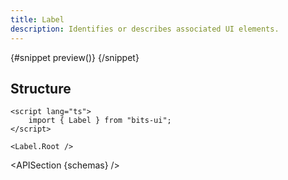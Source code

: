 ```yaml
---
title: Label
description: Identifies or describes associated UI elements.
---
```


<script>
	import { APISection, ComponentPreviewV2, LabelDemo } from '$lib/components/index.js'
	let { schemas } = $props()
</script>

<ComponentPreviewV2 name="label-demo" comp="Label">

{#snippet preview()}
<LabelDemo />
{/snippet}

</ComponentPreviewV2>

## Structure

```svelte
<script lang="ts">
	import { Label } from "bits-ui";
</script>

<Label.Root />
```

<APISection {schemas} />
